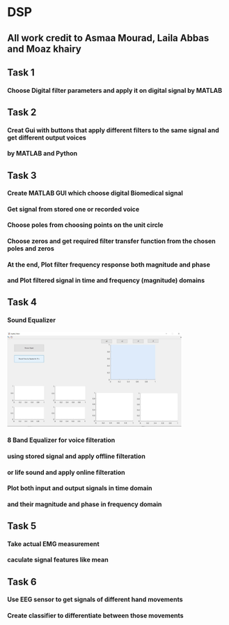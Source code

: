 # DSP

## All work credit to Asmaa Mourad, Laila Abbas and Moaz khairy

## Task 1

#### Choose Digital filter parameters and apply it on digital signal by MATLAB

## Task 2

#### Creat Gui with buttons that apply different filters to the same signal and get different output voices
#### by MATLAB and Python

## Task 3

#### Create MATLAB GUI which choose digital Biomedical signal
#### Get signal from stored one or recorded voice
#### Choose poles from choosing points on the unit circle
#### Choose zeros and get required filter transfer function from the chosen poles and zeros
#### At the end, Plot filter frequency response both magnitude and phase
#### and Plot filtered signal in time and frequency (magnitude) domains

## Task 4

#### Sound Equalizer
<img src="images/SoundEqualizer.jpeg" width="400">

#### 8 Band Equalizer for voice filteration
#### using stored signal and apply offline filteration 
#### or life sound and apply online filteration
#### Plot both input and output signals in time domain
#### and their magnitude and phase in frequency domain

## Task 5

#### Take actual EMG measurement 
#### caculate signal features like mean

## Task 6

#### Use EEG sensor to get signals of different hand movements
#### Create classifier to differentiate between those movements 
